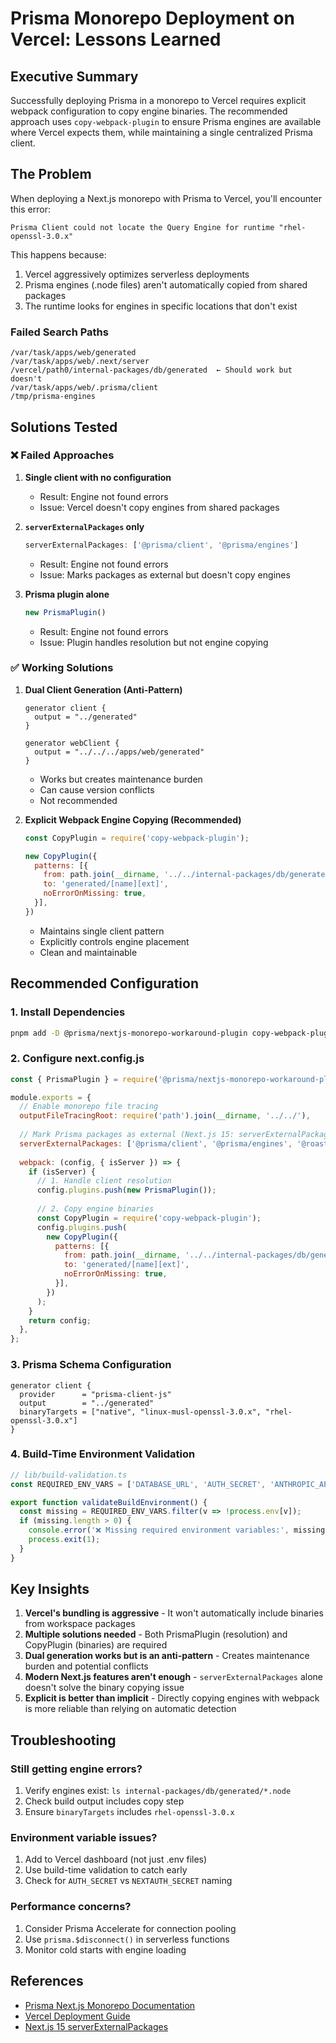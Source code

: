 # Prisma Monorepo Deployment on Vercel: Lessons Learned

## Executive Summary

Successfully deploying Prisma in a monorepo to Vercel requires explicit webpack configuration to copy engine binaries. The recommended approach uses `copy-webpack-plugin` to ensure Prisma engines are available where Vercel expects them, while maintaining a single centralized Prisma client.

## The Problem

When deploying a Next.js monorepo with Prisma to Vercel, you'll encounter this error:

```
Prisma Client could not locate the Query Engine for runtime "rhel-openssl-3.0.x"
```

This happens because:
1. Vercel aggressively optimizes serverless deployments
2. Prisma engines (.node files) aren't automatically copied from shared packages
3. The runtime looks for engines in specific locations that don't exist

### Failed Search Paths
```
/var/task/apps/web/generated
/var/task/apps/web/.next/server
/vercel/path0/internal-packages/db/generated  ← Should work but doesn't
/var/task/apps/web/.prisma/client
/tmp/prisma-engines
```

## Solutions Tested

### ❌ Failed Approaches

1. **Single client with no configuration**
   - Result: Engine not found errors
   - Issue: Vercel doesn't copy engines from shared packages

2. **`serverExternalPackages` only**
   ```js
   serverExternalPackages: ['@prisma/client', '@prisma/engines']
   ```
   - Result: Engine not found errors  
   - Issue: Marks packages as external but doesn't copy engines

3. **Prisma plugin alone**
   ```js
   new PrismaPlugin()
   ```
   - Result: Engine not found errors
   - Issue: Plugin handles resolution but not engine copying

### ✅ Working Solutions

1. **Dual Client Generation (Anti-Pattern)**
   ```prisma
   generator client {
     output = "../generated"
   }
   
   generator webClient {
     output = "../../../apps/web/generated"
   }
   ```
   - Works but creates maintenance burden
   - Can cause version conflicts
   - Not recommended

2. **Explicit Webpack Engine Copying (Recommended)**
   ```js
   const CopyPlugin = require('copy-webpack-plugin');
   
   new CopyPlugin({
     patterns: [{
       from: path.join(__dirname, '../../internal-packages/db/generated/*.node'),
       to: 'generated/[name][ext]',
       noErrorOnMissing: true,
     }],
   })
   ```
   - Maintains single client pattern
   - Explicitly controls engine placement
   - Clean and maintainable

## Recommended Configuration

### 1. Install Dependencies
```bash
pnpm add -D @prisma/nextjs-monorepo-workaround-plugin copy-webpack-plugin
```

### 2. Configure next.config.js
```js
const { PrismaPlugin } = require('@prisma/nextjs-monorepo-workaround-plugin');

module.exports = {
  // Enable monorepo file tracing
  outputFileTracingRoot: require('path').join(__dirname, '../../'),
  
  // Mark Prisma packages as external (Next.js 15: serverExternalPackages)
  serverExternalPackages: ['@prisma/client', '@prisma/engines', '@roast/db'],
  
  webpack: (config, { isServer }) => {
    if (isServer) {
      // 1. Handle client resolution
      config.plugins.push(new PrismaPlugin());
      
      // 2. Copy engine binaries
      const CopyPlugin = require('copy-webpack-plugin');
      config.plugins.push(
        new CopyPlugin({
          patterns: [{
            from: path.join(__dirname, '../../internal-packages/db/generated/*.node'),
            to: 'generated/[name][ext]',
            noErrorOnMissing: true,
          }],
        })
      );
    }
    return config;
  },
};
```

### 3. Prisma Schema Configuration
```prisma
generator client {
  provider      = "prisma-client-js"
  output        = "../generated"
  binaryTargets = ["native", "linux-musl-openssl-3.0.x", "rhel-openssl-3.0.x"]
}
```

### 4. Build-Time Environment Validation
```typescript
// lib/build-validation.ts
const REQUIRED_ENV_VARS = ['DATABASE_URL', 'AUTH_SECRET', 'ANTHROPIC_API_KEY'];

export function validateBuildEnvironment() {
  const missing = REQUIRED_ENV_VARS.filter(v => !process.env[v]);
  if (missing.length > 0) {
    console.error('❌ Missing required environment variables:', missing);
    process.exit(1);
  }
}
```

## Key Insights

1. **Vercel's bundling is aggressive** - It won't automatically include binaries from workspace packages
2. **Multiple solutions needed** - Both PrismaPlugin (resolution) and CopyPlugin (binaries) are required
3. **Dual generation works but is an anti-pattern** - Creates maintenance burden and potential conflicts
4. **Modern Next.js features aren't enough** - `serverExternalPackages` alone doesn't solve the binary copying issue
5. **Explicit is better than implicit** - Directly copying engines with webpack is more reliable than relying on automatic detection

## Troubleshooting

### Still getting engine errors?
1. Verify engines exist: `ls internal-packages/db/generated/*.node`
2. Check build output includes copy step
3. Ensure `binaryTargets` includes `rhel-openssl-3.0.x`

### Environment variable issues?
1. Add to Vercel dashboard (not just .env files)
2. Use build-time validation to catch early
3. Check for `AUTH_SECRET` vs `NEXTAUTH_SECRET` naming

### Performance concerns?
1. Consider Prisma Accelerate for connection pooling
2. Use `prisma.$disconnect()` in serverless functions
3. Monitor cold starts with engine loading

## References

- [Prisma Next.js Monorepo Documentation](https://www.prisma.io/docs/orm/more/help-and-troubleshooting/help-articles/nextjs-prisma-client-monorepo)
- [Vercel Deployment Guide](https://www.prisma.io/docs/orm/prisma-client/deployment/serverless/deploy-to-vercel)
- [Next.js 15 serverExternalPackages](https://nextjs.org/docs/app/api-reference/next-config-js/serverExternalPackages)